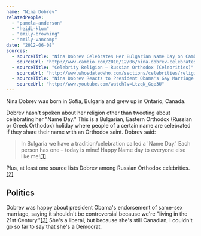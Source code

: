 ```yaml
---
name: "Nina Dobrev"
relatedPeople:
  - "pamela-anderson"
  - "heidi-klum"
  - "emily-browning"
  - "emily-vancamp"
date: "2012-06-08"
sources:
  - sourceTitle: "Nina Dobrev Celebrates Her Bulgarian Name Day on Cambio"
    sourceUrl: "http://www.cambio.com/2010/12/06/nina-dobrev-celebrates-her-bulgarian-name-day/"
  - sourceTitle: "Celebrity Religion – Russian Orthodox (Celebrities)"
    sourceUrl: "http://www.whosdatedwho.com/sections/celebrities/religion/russian-orthodox_n"
  - sourceTitle: "Nina Dobrev Reacts to President Obama's Gay Marriage Stance"
    sourceUrl: "http://www.youtube.com/watch?v=LtzqN_Gqe3U"
---
```


Nina Dobrev was born in Sofia, Bulgaria and grew up in Ontario, Canada.

Dobrev hasn't spoken about her religion other than tweeting about celebrating her "Name Day." This is a Bulgarian, Eastern Orthodox (Russian or Greek Orthodox) holiday where people of a certain name are celebrated if they share their name with an Orthodox saint. Dobrev said:

>In Bulgaria we have a tradition/celebration called a 'Name Day.' Each person has one – today is mine! Happy Name day to everyone else like me!<a class="source-citation" href="#http://www.cambio.com/2010/12/06/nina-dobrev-celebrates-her-bulgarian-name-day/" title="Nina Dobrev Celebrates Her Bulgarian Name Day on Cambio">[1]</a>

Plus, at least one source lists Dobrev among Russian Orthodox celebrities.<a class="source-citation" href="#http://www.whosdatedwho.com/sections/celebrities/religion/russian-orthodox_n" title="Celebrity Religion – Russian Orthodox (Celebrities)">[2]</a>

## Politics

Dobrev was happy about president Obama's endorsement of same-sex marriage, saying it shouldn't be controversial because we're "living in the 21st Century."<a class="source-citation" href="#http://www.youtube.com/watch?v=LtzqN_Gqe3U" title="Nina Dobrev Reacts to President Obama&apos;s Gay Marriage Stance">[3]</a> She's a liberal, but because she's still Canadian, I couldn't go so far to say that she's a Democrat.